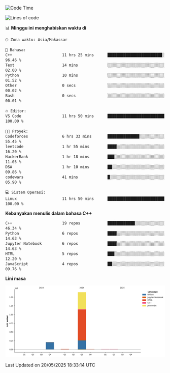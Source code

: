 <!--START_SECTION:waka-->
![Code Time](http://img.shields.io/badge/Code%20Time-220%20hrs%2041%20mins-blue)

![Lines of code](https://img.shields.io/badge/Sejak%20Hello%20World%20aku%20telah%20menulis-1.9%20million%20baris%20kode-blue)

📊 **Minggu ini menghabiskan waktu di** 

```text
🕑︎ Zona waktu: Asia/Makassar

💬 Bahasa: 
C++                      11 hrs 25 mins      ████████████████████████░   96.46 % 
Text                     14 mins             ░░░░░░░░░░░░░░░░░░░░░░░░░   02.00 % 
Python                   10 mins             ░░░░░░░░░░░░░░░░░░░░░░░░░   01.52 % 
Other                    0 secs              ░░░░░░░░░░░░░░░░░░░░░░░░░   00.02 % 
Bash                     0 secs              ░░░░░░░░░░░░░░░░░░░░░░░░░   00.01 % 

🔥 Editor: 
VS Code                  11 hrs 50 mins      █████████████████████████   100.00 % 

🐱‍💻 Proyek: 
Codeforces               6 hrs 33 mins       ██████████████░░░░░░░░░░░   55.45 % 
leetcode                 1 hr 55 mins        ████░░░░░░░░░░░░░░░░░░░░░   16.20 % 
HackerRank               1 hr 18 mins        ███░░░░░░░░░░░░░░░░░░░░░░   11.05 % 
DSA                      1 hr 10 mins        ██░░░░░░░░░░░░░░░░░░░░░░░   09.86 % 
codewars                 41 mins             █░░░░░░░░░░░░░░░░░░░░░░░░   05.90 % 

💻 Sistem Operasi: 
Linux                    11 hrs 50 mins      █████████████████████████   100.00 % 
```

**Kebanyakan menulis dalam bahasa C++** 

```text
C++                      19 repos            ████████████░░░░░░░░░░░░░   46.34 % 
Python                   6 repos             ████░░░░░░░░░░░░░░░░░░░░░   14.63 % 
Jupyter Notebook         6 repos             ████░░░░░░░░░░░░░░░░░░░░░   14.63 % 
HTML                     5 repos             ███░░░░░░░░░░░░░░░░░░░░░░   12.20 % 
JavaScript               4 repos             ██░░░░░░░░░░░░░░░░░░░░░░░   09.76 % 
```



**Lini masa**

![Lines of Code chart](https://raw.githubusercontent.com/yusuf601/yusuf601/main/assets/bar_graph.png)


 Last Updated on 20/05/2025 18:33:14 UTC
<!--END_SECTION:waka-->
